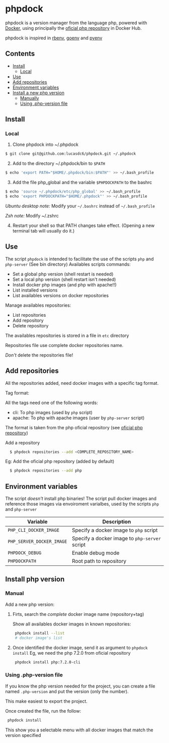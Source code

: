 # phpdock

phpdock is a version manager from the language php, powered with
[Docker](https://github.com/docker), using principally the
[oficial php repository](https://hub.docker.com/\_/php/) in Docker Hub.

phpdock is inspired in [rbenv](https://github.com/rbenv/rbenv),
[goenv](https://github.com/syndbg/goenv) and [pyenv](https://github.com/pyenv/pyenv)

## Contents

* [Install](#install)
  * [Local](#local)
* [Use](#use)
* [Add repositories](#add-repositories)
* [Environment variables](#environment-variables)
* [Install a new php version](#install-php-version)
  * [Manually](#manually)
  * [Using .php-version file](#using-php-version-file)

## Install

### Local

1. Clone phpdock into ~/.phpdock
```bash
$ git clone git@github.com:lucasdc6/phpdock.git ~/.phpdock
```

2. Add to the directory ~/.phpdock/bin to `$PATH`
```bash
$ echo 'export PATH="$HOME/.phpdock/bin:$PATH"' >> ~/.bash_profile
```

3. Add the file php_global and the variable `$PHPDOCKPATH` to the bashrc
```bash
$ echo 'source ~/.phpdock/etc/php_global' >> ~/.bash_profile
$ echo 'export PHPDOCKPATH="$HOME/.phpdock"' >> ~/.bash_profile
```
*Ubuntu desktop note:* Modify your `~/.bashrc` instead of `~/.bash_profile`

*Zsh note:* Modify ~/.zshrc

4. Restart your shell so that PATH changes take effect. (Opening a new terminal
tab will usually do it.)


## Use

The script `phpdock` is intended to facilitate the use of the scripts
`php` and `php-server` (See bin directory)
Availables scripts commands:
  * Set a global php version (shell restart is needed)
  * Set a local php version (shell restart isn't needed)
  * Install docker php images (and php with apache!!)
  * List installed versions
  * List availables versions on docker repositories

Manage availables repositories:
  * List repositories
  * Add repository
  * Delete repository

The availables repositories is stored in a file in `etc` directory

Repositories file use complete docker repositories name.

*Don't* delete the repositories file!

## Add repositories

All the repositories added, need docker images with a specific tag format.

Tag format:

All the tags need one of the following words:

* cli: To php images (used by `php` script)
* apache: To php with apache images (user by `php-server` script)

The format is taken from the php oficial repository
(see [oficial php repository](https://hub.docker.com/\_/php/))

Add a repository
```bash
  $ phpdock repositories --add <COMPLETE_REPOSITORY_NAME>
```

Eg:
Add the oficial php repository (added by default)

```bash
  $ phpdock repositories --add php
```

## Environment variables

The script *doesn't* install php binaries!
The script pull docker images and reference those images via envoiroment
varialbes, used by the scripts `php` and `php-server`

Variable | Description
---------|------------
`PHP_CLI_DOCKER_IMAGE` | Specify a docker image to `php` script
`PHP_SERVER_DOCKER_IMAGE` | Specify a docker image to `php-server` script
`PHPDOCK_DEBUG` | Enable debug mode
`PHPDOCKPATH` | Root path to repository

## Install php version

### Manual

Add a new php version:

1. Firts, search the *complete* docker image name (repository+tag)

   Show all availables docker images in known repositories:

   ```bash
    phpdock install --list
    # docker image's list
    ```
2. Once identified the docker image, send it as argument to `phpdock install`
   Eg, we need the php 7.2.0 from oficial repository

   ```bash
    phpdock install php:7.2.0-cli
   ```

### Using .php-version file

If you know the php version needed for the project, you can create a file named
`.php-version` and put the version (only the number).

This make easiest to export the project.

Once created the file, run the follow:
   ```bash
    phpdock install
   ```
This show you a selectable menu with all docker images that match the version
specified
